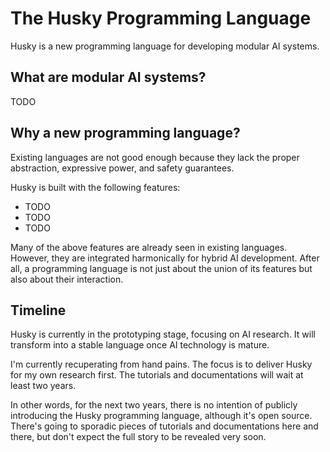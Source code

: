 # The Husky Programming Language

Husky is a new programming language for developing modular AI systems.

## What are modular AI systems?

TODO

## Why a new programming language?

Existing languages are not good enough because they lack the proper abstraction, expressive power, and safety guarantees.

Husky is built with the following features:
- TODO
- TODO
- TODO

Many of the above features are already seen in existing languages. However, they are integrated harmonically for hybrid AI development. After all, a programming language is not just about the union of its features but also about their interaction.

## Timeline

Husky is currently in the prototyping stage, focusing on AI research. It will transform into a stable language once AI technology is mature.

I'm currently recuperating from hand pains. The focus is to deliver Husky for my own research first. The tutorials and documentations will wait at least two years.

In other words, for the next two years, there is no intention of publicly introducing the Husky programming language, although it's open source. There's going to sporadic pieces of tutorials and documentations here and there, but don't expect the full story to be revealed very soon.
